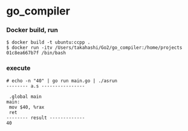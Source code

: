 # go_compiler

### Docker build, run
```
$ docker build -t ubuntu:ccpp .
$ docker run -itv /Users/takahashi/Go2/go_compiler:/home/projects 01c8ea667b7f /bin/bash
```

### execute
```
# echo -n "40" | go run main.go | ./asrun
-------- a.s ----------------

 .global main
main:
 mov $40, %rax
 ret
-------- result -------------
40

```